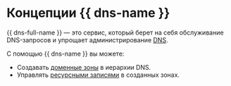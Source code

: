 # Концепции {{ dns-name }}

{{ dns-full-name }} — это сервис, который берет на себя обслуживание DNS-запросов и упрощает администрирование [DNS](../../glossary/dns.md).

С помощью {{ dns-name }} вы можете:

* Создавать [доменные зоны](dns-zone.md) в иерархии DNS.
* Управлять [ресурсными записями](resource-record.md) в созданных зонах.